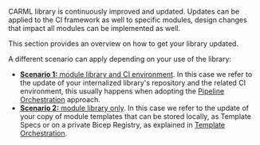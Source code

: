 CARML library is continuously improved and updated. Updates can be applied to the CI framework as well to specific modules, design changes that impact all modules can be implemented as well.

This section provides an overview on how to get your library updated.

A different scenario can apply depending on your use of the library:
- [**Scenario 1:** module library and CI environment](./Fetching%20latest%20changes%20-%20Scenario%202%20Module%20library%20and%20CI%20environment.md). In this case we refer to the update of your internalized library's repository and the related CI environment, this usually happens when adopting the [Pipeline Orchestration](./Solution%20creation.md#pipeline-orchestration) approach.
- [**Scenario 2:** module library only](./Fetching%20latest%20changes%20-%20Scenario%201%20Module%20library%20only.md). In this case we refer to the update of your copy of module templates that can be stored locally, as Template Specs or on a private Bicep Registry, as explained in [Template Orchestration](./Solution%20creation.md#template-orchestration).

